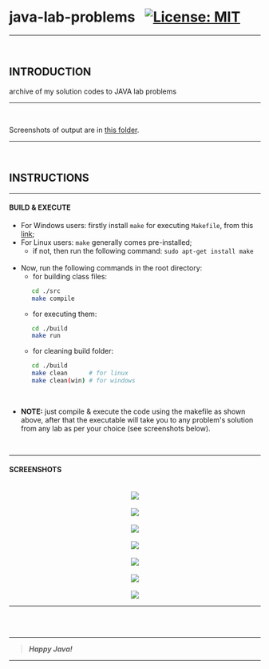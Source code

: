 # java-lab-problems &nbsp; [![License: MIT](https://img.shields.io/badge/License-MIT-yellow.svg)](https://opensource.org/licenses/MIT)

___

<br>

## INTRODUCTION
archive of my solution codes to JAVA lab problems
___

<br>

Screenshots of output are in [this folder](./screenshots).


___


<br>

## INSTRUCTIONS
___
#### BUILD & EXECUTE
- For Windows users: firstly install ` make ` for executing ` Makefile `, from this [link](https://stackoverflow.com/questions/32127524/how-to-install-and-use-make-in-windows);
- For Linux users: ` make ` generally comes pre-installed;
   - if not, then run the following command: ` sudo apt-get install make `
   <br>
- Now, run the following commands in the root directory:
   - for building class files: 
  ```bash
     cd ./src
     make compile
  ```
   - for executing them:
  ```bash
     cd ./build
     make run
  ```
   - for cleaning build folder:
  ```bash
     cd ./build
     make clean      # for linux
     make clean(win) # for windows
  ```

<br>

- **NOTE:** just compile & execute the code using the makefile as shown above, after that the executable will take you to any problem's solution from any lab as per your choice (see screenshots below).

<br>

___
#### SCREENSHOTS

<br>

<div style="text-align:center"><img src="https://user-images.githubusercontent.com/63065397/132101657-6768d78f-2c86-4508-8406-2959047d82fe.png" /></div>
<br>
<div style="text-align:center"><img src="https://user-images.githubusercontent.com/63065397/132101670-635a6800-3e6a-4a7b-9eb3-ce6d60929282.png" /></div>
<br>
<div style="text-align:center"><img src="https://user-images.githubusercontent.com/63065397/132101685-678ea761-6155-481d-8021-b35ac2eb1305.png" /></div>
<br>
<div style="text-align:center"><img src="https://user-images.githubusercontent.com/63065397/132101698-2af0286c-8c46-4e0e-8d3f-1c966a46a26a.png" /></div>
<br>
<div style="text-align:center"><img src="https://user-images.githubusercontent.com/63065397/132101705-8607c534-f511-4b38-a2ea-9fdc43fbd5f0.png" /></div>
<br>
<div style="text-align:center"><img src="https://user-images.githubusercontent.com/63065397/132101742-01c1afdf-26d6-4c29-88c3-5f0859389126.png" /></div>
<br>
<div style="text-align:center"><img src="https://user-images.githubusercontent.com/63065397/132101754-7d81ec04-d643-425c-b631-2a122c15a3ee.png" /></div>

___

<br>
<br>

___
> ***Happy Java!***
___
